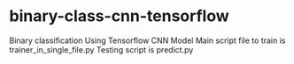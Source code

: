 # binary-class-cnn-tensorflow
Binary classification Using Tensorflow CNN Model
Main script file to train is trainer_in_single_file.py
Testing script is predict.py
